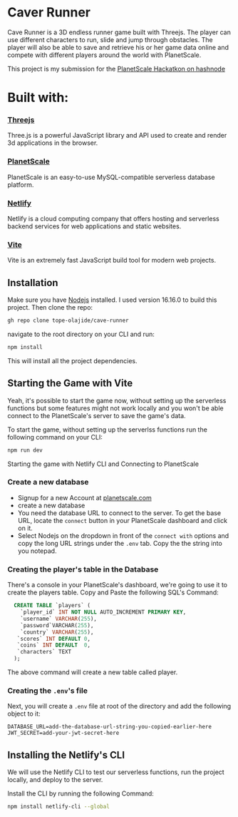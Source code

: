 # Caver Runner

Cave Runner is a 3D endless runner game built with Threejs. The player can use different characters to run, slide and jump through obstacles. The player will also be able to save and retrieve his or her game data online and compete with different players around the world with PlanetScale.

This project is my submission for the [PlanetScale Hackatkon on hashnode](https://hashnode.com/n/planetscalehackathon)
# Built with:
### [Threejs](https://threejs.org/)
Three.js is a powerful JavaScript library and API used to create and render 3d applications in the browser.
### [PlanetScale](https://planetscale.com/)
PlanetScale is an easy-to-use MySQL-compatible serverless database platform. 
### [Netlify](https://netlify.com/)
Netlify is a cloud computing company that offers hosting and serverless backend services for web applications and static websites.

### [Vite](https://vitejs.dev/)
Vite is an extremely fast JavaScript build tool for modern web projects. 
## Installation

Make sure you have [Nodejs](https://nodejs.org/) installed. I used version 16.16.0 to build this project.
Then clone the repo:

```bash
gh repo clone tope-olajide/cave-runner
```
navigate to the root directory on your CLI and run:
```bash
npm install
```
This will install all the project dependencies.

## Starting the Game with Vite
Yeah, it's possible to start the game now, without setting up the serverless functions but some features might not work locally and you won't be able connect to the PlanetScale's server to save the game's data. 

To start the game, without setting up the serverlss functions run the following command on your CLI:

```bash
npm run dev
```

Starting the game with Netlify CLI and Connecting to PlanetScale

### Create a new database
- Signup for a new Account at [planetscale.com](https://planetscale.com)
- create a new database
- You need the database URL to connect to the server. To get the base URL, locate the `connect` button in your PlanetScale dashboard and click on it.
- Select Nodejs on the dropdown in front of the `connect with` options and copy the long URL strings under the `.env` tab. Copy the the string into you notepad.

### Creating the player's table in the Database

There's a console in your PlanetScale's dashboard, we're going to use it to create the players table. Copy and Paste the following SQL's Command:

``` sql
  CREATE TABLE `players` (
	`player_id` INT NOT NULL AUTO_INCREMENT PRIMARY KEY,
	`username` VARCHAR(255),
	`password`VARCHAR(255),
	`country` VARCHAR(255),
   `scores` INT DEFAULT 0,
   `coins` INT DEFAULT  0,
   `characters` TEXT
  );

```
The above command will create a new table called player.

### Creating the `.env`'s file

Next, you will create a `.env` file at root of the directory and add the following object to it:

```env
DATABASE_URL=add-the-database-url-string-you-copied-earlier-here
JWT_SECRET=add-your-jwt-secret-here
```

## Installing the Netlify's CLI

We will use the Netlify CLI to test our serverless functions, run the project locally, and deploy to the server.

Install the CLI by running the following Command:
``` bash
npm install netlify-cli --global
```
